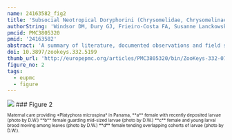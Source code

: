```yaml
---
name: 24163582_fig2
title: 'Subsocial Neotropical Doryphorini (Chrysomelidae, Chrysomelinae): new observations on behavior, host plants and systematics.'
authorString: 'Windsor DM, Dury GJ, Frieiro-Costa FA, Susanne Lanckowsky, Pasteels JM.'
pmcid: PMC3805320
pmid: '24163582'
abstract: 'A summary of literature, documented observations and field studies finds evidence that mothers actively defend offspring in at least eight species and three genera of Neotropical Chrysomelinae associated with two host plant families. Reports on three Doryphora species reveal that all are oviparous and feed on vines in the Apocyanaceae. Mothers in the two subsocial species defend eggs and larvae by straddling, blocking access at the petiole and greeting potential predators with leaf-shaking and jerky advances. A less aggressive form of maternal care is found in two Platyphora and four Proseicela species associated with Solanaceae, shrubs and small trees. For these and other morphologically similar taxa associated with Solanaceae, genetic distances support morphology-based taxonomy at the species level, reveal one new species, but raise questions regarding boundaries separating genera. We urge continued study of these magnificent insects, their enemies and their defenses, both behavioral and chemical, especially in forests along the eastern versant of the Central and South American cordillera. '
doi: 10.3897/zookeys.332.5199
thumb_url: 'http://europepmc.org/articles/PMC3805320/bin/ZooKeys-332-071-g002.gif'
figure_no: 2
tags:
  - eupmc
  - figure
---
```

<img src='http://europepmc.org/articles/PMC3805320/bin/ZooKeys-332-071-g002.jpg' style='max-height: 300px'>
### Figure 2
<p style='font-size: 10px;'>Maternal care providing *<named-content content-type="taxon-name">Platyphora microspina</named-content>* in Panama, **a** female with recently deposited larvae (photo by D.W.) **b** female guarding mid-sized larvae (photo by D.W.) **c** female and young larval brood moving among leaves (photo by D.W.) **d** female tending overlapping cohorts of larvae (photo by D.W.).</p>